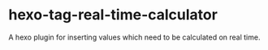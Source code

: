 # hexo-tag-real-time-calculator
A hexo plugin for inserting values which need to be calculated on real time.
